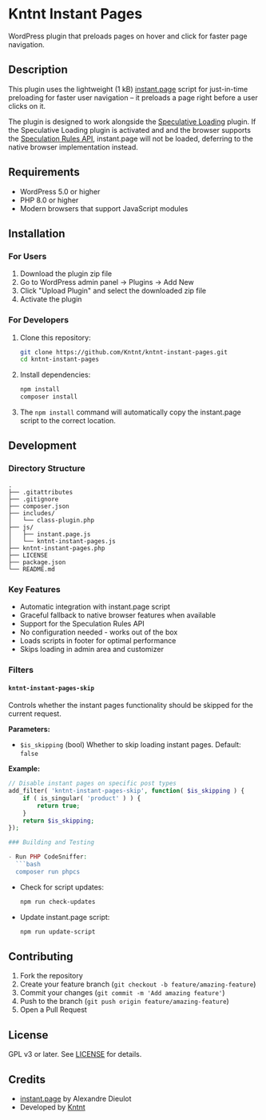# Kntnt Instant Pages

WordPress plugin that preloads pages on hover and click for faster page navigation.

## Description

This plugin uses the lightweight (1 kB) [instant.page](https://instant.page/) script for just-in-time preloading for faster user navigation – it preloads a page right before a user clicks on it.

The plugin is designed to work alongside the [Speculative Loading](https://wordpress.org/plugins/speculation-rules/) plugin. If the Speculative Loading plugin is activated and and the browser supports the [Speculation Rules API](https://developer.mozilla.org/en-US/docs/Web/API/Speculation_Rules_API), instant.page will not be loaded, deferring to the native browser implementation instead.

## Requirements

- WordPress 5.0 or higher
- PHP 8.0 or higher
- Modern browsers that support JavaScript modules

## Installation

### For Users

1. Download the plugin zip file
2. Go to WordPress admin panel → Plugins → Add New
3. Click "Upload Plugin" and select the downloaded zip file
4. Activate the plugin

### For Developers

1. Clone this repository:
   ```bash
   git clone https://github.com/Kntnt/kntnt-instant-pages.git
   cd kntnt-instant-pages
   ```

2. Install dependencies:
   ```bash
   npm install
   composer install
   ```

3. The `npm install` command will automatically copy the instant.page script to the correct location.

## Development

### Directory Structure
```
.
├── .gitattributes
├── .gitignore
├── composer.json
├── includes/
│   └── class-plugin.php
├── js/
│   ├── instant.page.js
│   └── kntnt-instant-pages.js
├── kntnt-instant-pages.php
├── LICENSE
├── package.json
└── README.md
```

### Key Features

- Automatic integration with instant.page script
- Graceful fallback to native browser features when available
- Support for the Speculation Rules API
- No configuration needed - works out of the box
- Loads scripts in footer for optimal performance
- Skips loading in admin area and customizer

### Filters

#### `kntnt-instant-pages-skip`
Controls whether the instant pages functionality should be skipped for the current request.

**Parameters:**
- `$is_skipping` (bool) Whether to skip loading instant pages. Default: `false`

**Example:**

```php
// Disable instant pages on specific post types
add_filter( 'kntnt-instant-pages-skip', function( $is_skipping ) {
    if ( is_singular( 'product' ) ) {
        return true;
    }
    return $is_skipping;
});

### Building and Testing

- Run PHP CodeSniffer:
  ```bash
  composer run phpcs
  ```

- Check for script updates:
  ```bash
  npm run check-updates
  ```

- Update instant.page script:
  ```bash
  npm run update-script
  ```

## Contributing

1. Fork the repository
2. Create your feature branch (`git checkout -b feature/amazing-feature`)
3. Commit your changes (`git commit -m 'Add amazing feature'`)
4. Push to the branch (`git push origin feature/amazing-feature`)
5. Open a Pull Request

## License

GPL v3 or later. See [LICENSE](https://www.gnu.org/licenses/gpl-3.0.html) for details.

## Credits

- [instant.page](https://instant.page/) by Alexandre Dieulot
- Developed by [Kntnt](https://www.kntnt.se/)